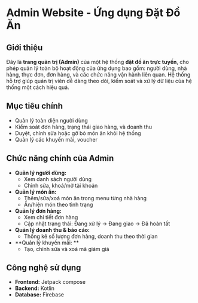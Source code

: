 #  Admin Website - Ứng dụng Đặt Đồ Ăn

##  Giới thiệu

Đây là **trang quản trị (Admin)** của một hệ thống **đặt đồ ăn trực tuyến**, cho phép quản lý toàn bộ hoạt động của ứng dụng bao gồm: người dùng, nhà hàng, thực đơn, đơn hàng, và các chức năng vận hành liên quan. Hệ thống hỗ trợ giúp quản trị viên dễ dàng theo dõi, kiểm soát và xử lý dữ liệu của hệ thống một cách hiệu quả.

##  Mục tiêu chính

- Quản lý toàn diện người dùng 
- Kiểm soát đơn hàng, trạng thái giao hàng, và doanh thu
- Duyệt, chỉnh sửa hoặc gỡ bỏ món ăn khỏi hệ thống
- Quản lý các khuyến mãi, voucher 

##  Chức năng chính của Admin

- **Quản lý người dùng:**
  - Xem danh sách người dùng
  - Chỉnh sửa, khoá/mở tài khoản
- **Quản lý món ăn:**
  - Thêm/sửa/xoá món ăn trong menu từng nhà hàng
  - Ẩn/hiện món theo tình trạng
- **Quản lý đơn hàng:**
  - Xem chi tiết đơn hàng
  - Cập nhật trạng thái: Đang xử lý → Đang giao → Đã hoàn tất
- **Quản lý doanh thu & báo cáo:**
  - Thống kê số lượng đơn hàng, doanh thu theo thời gian
- **Quản lý khuyến mãi: **
  - Tạo, chỉnh sửa và xoá mã giảm giá

## Công nghệ sử dụng

- **Frontend:** Jetpack compose
- **Backend:** Kotlin
- **Database:** Firebase


